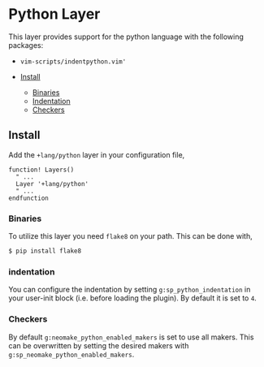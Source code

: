 # Python Layer

This layer provides support for the python language with the following packages:

- `vim-scripts/indentpython.vim'`

- [Install](#install)

  - [Binaries](#binaries)
  - [Indentation](#indentation)
  - [Checkers](#checkers)

## Install

Add the `+lang/python` layer in your configuration file,

```viml
function! Layers()
  " ...
  Layer '+lang/python'
  " ...
endfunction
```

### Binaries

To utilize this layer you need `flake8` on your path. This can be done with,

```bash
$ pip install flake8
```

### indentation

You can configure the indentation by setting `g:sp_python_indentation` in your user-init block (i.e. before loading the plugin). By default it is set to `4`.

### Checkers

By default `g:neomake_python_enabled_makers` is set to use all makers. This can be overwritten by setting the desired makers with `g:sp_neomake_python_enabled_makers`.
